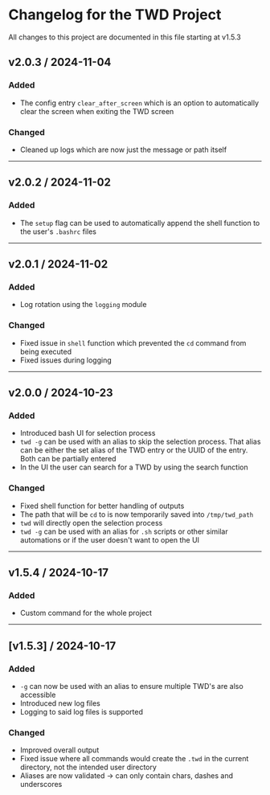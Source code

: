 # Changelog for the TWD Project

All changes to this project are documented in this file starting at v1.5.3

## v2.0.3 / 2024-11-04

### Added

- The config entry `clear_after_screen` which is an option to automatically clear the screen when exiting the TWD screen

### Changed

- Cleaned up logs which are now just the message or path itself

---

## v2.0.2 / 2024-11-02

### Added

- The `setup` flag can be used to automatically append the shell function to the user's `.bashrc` files

---

## v2.0.1 / 2024-11-02

### Added

- Log rotation using the `logging` module

### Changed

- Fixed issue in `shell` function which prevented the `cd` command from being executed
- Fixed issues during logging

---

## v2.0.0 / 2024-10-23

### Added

- Introduced bash UI for selection process
- `twd -g` can be used with an alias to skip the selection process. That alias can be either the set alias of the TWD entry or the UUID of the entry. Both can be partially entered
- In the UI the user can search for a TWD by using the search function

### Changed

- Fixed shell function for better handling of outputs
- The path that will be `cd` to is now temporarily saved into `/tmp/twd_path`
- `twd` will directly open the selection process
- `twd -g` can be used with an alias for `.sh` scripts or other similar automations or if the user doesn't want to open the UI

---

## v1.5.4 / 2024-10-17

### Added

- Custom command for the whole project

---

## [v1.5.3] / 2024-10-17

### Added

- `-g` can now be used with an alias to ensure multiple TWD's are also accessible
- Introduced new log files
- Logging to said log files is supported

### Changed

- Improved overall output
- Fixed issue where all commands would create the `.twd` in the current directory, not the intended user directory
- Aliases are now validated -> can only contain chars, dashes and underscores
